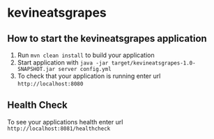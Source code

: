 # kevineatsgrapes

How to start the kevineatsgrapes application
---

1. Run `mvn clean install` to build your application
1. Start application with `java -jar target/kevineatsgrapes-1.0-SNAPSHOT.jar server config.yml`
1. To check that your application is running enter url `http://localhost:8080`

Health Check
---

To see your applications health enter url `http://localhost:8081/healthcheck`
